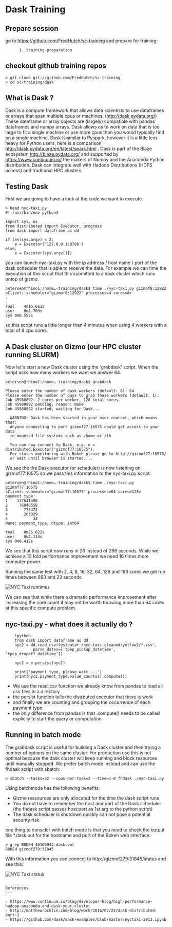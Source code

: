 Dask Training
===

Prepare session 
---

go to https://github.com/FredHutch/sc-training and prepare for training:

          1. training-preparation
           


checkout github training repos
---

```
> git clone git://github.com/FredHutch/sc-training
> cd sc-training/dask
```


What is Dask ?
---

Dask is a compute framework that allows data scientists to use dataframes
or arrays that span multiple cpus or machines. (http://dask.pydata.org/)
These dataframe or array objects are (largely) compatible with pandas 
dataframes and numpy arrays.
Dask allows us to work on data that is too large to fit a single machine 
or use more cpus than you would typically find on a single machine. 
Dask is similar to Pyspark, however it is a little less heavy for 
Python users, here is a comparison http://dask.pydata.org/en/latest/spark.html .
Dask is part of the Blaze ecosystem http://blaze.pydata.org/ and 
supported by https://www.continuum.io/ the makers of Numpy and the 
Anaconda Python distribution.
Dask can integrate well with Hadoop Distributions (HDFS access) and 
tradtional HPC clusters.

Testing Dask
---

First we are going to have a look at the code we want to execute. 

```
> head nyc-taxi.py
#! /usr/bin/env python3

import sys, os 
from distributed import Executor, progress
from dask import dataframe as dd

if len(sys.argv) < 2:
    e = Executor('127.0.0.1:8786')
else:
    e = Executor(sys.argv[1])
```

you can launch nyc-taxi.py with the ip address / host name / port of the 
dask scheduler that is able to receive the data. For example we can 
time the execution of this script that this submitted to a dask cluster
which runs ontop of gizmo.

```
petersen@rhino1:/home…-training/dask$ time ./nyc-taxi.py gizmof8:12922
<Client: scheduler="gizmof8:12922" processes=4 cores=8>
.
.
real	4m16.661s
user	0m3.703s
sys	0m0.552s

```

so this script runs a little longer than 4 minutes when using 4 workers
with a total of 8 cpu cores.


A Dask cluster on Gizmo (our HPC cluster running SLURM)
---

Now let's start a new Dask cluster using the 'grabdask' script. When the
script asks how many workers we want we answer 64.

```
petersen@rhino1:/home…-training/dask$ grabdask 

Please enter the number of dask workers (default: 8): 64
Please enter the number of days to grab these workers (default: 1): 
Job 45980892: 2 cores per worker, 128 total cores.
Job 45980892 pending, reason: None
Job 45980892 started, waiting for Dask...

  WARNING: Dask has been started in your user context, which means that:
  Anyone connecting to port gizmof77:16575 could get access to your data
  in mounted file systems such as /home or /fh

  You can now connect to Dask, e.g. e = distributed.Executor("gizmof77:16575").
  For status monitoring with Bokeh please go to http://gizmof77:16576/
  or wait until browser is started....

```

We see the the Dask executor (or scheduler) is now listening on 
gizmof77:16575 so we pass this information to the nyc-taxi.py script: 

```
petersen@rhino1:/home…-training/dask$ time ./nyc-taxi.py gizmof77:16575
<Client: scheduler="gizmof77:16575" processes=64 cores=128>
payment type:
1    137641498
2     76840558
3       773472
4       263929
5           34
Name: payment_type, dtype: int64

real	0m25.622s
user	0m3.114s
sys	0m0.412s

```

We see that this script now runs in 26 instead of 266 seconds. While we
achieve a 10 fold performance improvement we need 16 times more 
computer power.

Running the same test with 2, 4, 8, 16, 32, 64, 128 and 196 cores we get 
run times between 893 and 23 seconds:


![NYC Taxi runtimes](img/nyc-taxi-runtimes.png)

We can see that while there a dramatic performance improvement after increasing 
the core count it may not be worth throwing more than 64 cores at this 
specific compute problem.


nyc-taxi.py - what does it actually do ?
--- 

```
    !python
    from dask import dataframe as dd
    nyc2 = dd.read_csv(testdata+'/nyc-taxi-cleaned/yellow2/*.csv',
            parse_dates=['tpep_pickup_datetime', 'tpep_dropoff_datetime'])

    nyc2 = e.persist(nyc2)

    print('payment type, please wait ...')
    print(nyc2.payment_type.value_counts().compute())
```

- We use the read_csv function we already know from pandas to load all
  csv files in a directory 
- the persist function tells the distrbuted executor that there is work
- and finally we are counting and grouping the occurrence of each payment
  type.
- the only difference from pandas is that .compute() needs to be called
  explicily to start the query or computation



Running in batch mode
---

The grabdask script is useful for building a Dask cluster and then 
trying a number of options on the same cluster. For production use 
this is not optimal because the dask cluster will keep running and block 
resources until manually stopped. We prefer batch mode instead and can 
use the fhdask script with sbatch:

```
> sbatch --tasks=32 --cpus-per-task=2 --time=1-0 fhdask ./nyc-taxi.py

```

Using batchmode has the following benefits:

- Gizmo ressources are only allocated for the time the dask script runs
- You do not have to remember the host and port of the Dask scheduler
  (the fhdask script passes host:port as 1st arg to the python script)
- The dask scheduler is shutdown quickly can not pose a potential security risk

one thing to consider with batch mode is that you need to check the output 
file *.dask.out for the hostname and port of the Bokeh web interface:

```
> grep BOKEH 46100942.dask.out 
BOKEH gizmof279:31845

```

With this information you can connect to http://gizmof279:31845/status
and see this:

![NYC Taxi status](img/nyc-taxi-bokeh.png)


```

References
---

- https://www.continuum.io/blog/developer-blog/high-performance-hadoop-anaconda-and-dask-your-cluster
- http://matthewrocklin.com/blog/work/2016/02/22/dask-distributed-part-2
- https://github.com/dask/dask-examples/blob/master/nyctaxi-2013.ipynb

